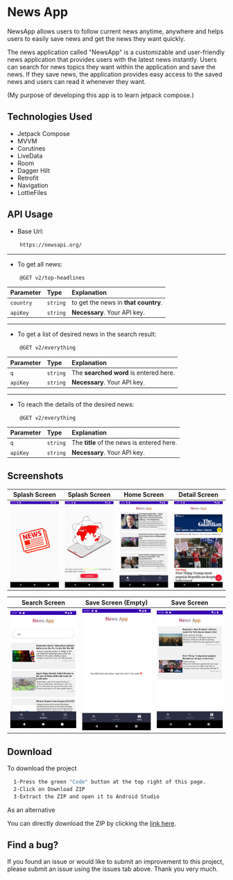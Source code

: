 
# News App

NewsApp allows users to follow current news anytime, anywhere and helps users to easily save news and get the news they want quickly.

The news application called "NewsApp" is a customizable and user-friendly news application that provides users with the latest news instantly. Users can search for news topics they want within the application and save the news. If they save news, the application provides easy access to the saved news and users can read it whenever they want.

(My purpose of developing this app is to learn jetpack compose.)



## Technologies Used
- Jetpack Compose
- MVVM
- Corutines
- LiveData
- Room
- Dagger Hilt
- Retrofit
- Navigation
- LottieFiles



## API Usage

- Base Url:
```http
    https://newsapi.org/

```
----
- To get all news:
```http
    @GET v2/top-headlines
```

| Parameter | Type     | Explanation                |
| :-------- | :------- | :------------------------- |
| `country ` | `string` | to get the news in **that country**. | 
| `apiKey` | `string` | **Necessary**. Your API key. |

----
- To get a list of desired news in the search result:
```http
    @GET v2/everything
```

| Parameter | Type     | Explanation                |
| :-------- | :------- | :------------------------- |
| `q ` | `string` | The **searched word** is entered here. | 
| `apiKey` | `string` | **Necessary**. Your API key. |

----
- To reach the details of the desired news:
```http
    @GET v2/everything
```

| Parameter | Type     | Explanation                |
| :-------- | :------- | :------------------------- |
| `q ` | `string` | The **title** of the news is entered here. | 
| `apiKey` | `string` | **Necessary**. Your API key. |

## Screenshots

Splash Screen | Splash Screen |Home Screen|Detail Screen|
 --- | --- |  --- | --- | 
![](https://github.com/BerkErdgn/NewsApp/blob/main/sc/NewsApp-1.png?raw=true)| ![](https://github.com/BerkErdgn/NewsApp/blob/main/sc/NewsApp-2.png?raw=true) |![](https://github.com/BerkErdgn/NewsApp/blob/main/sc/NewsApp-3.png?raw=true) |![](https://github.com/BerkErdgn/NewsApp/blob/main/sc/NewsApp-4.png?raw=true)

Search Screen | Save Screen (Empty) |Save Screen|
 --- | --- |  --- |
![](https://github.com/BerkErdgn/NewsApp/blob/main/sc/NewsApp-5.png?raw=true)| ![](https://github.com/BerkErdgn/NewsApp/blob/main/sc/NewsApp-6.png?raw=true) |![](https://github.com/BerkErdgn/NewsApp/blob/main/sc/NewsApp-7.png?raw=true) |


## Download  

To download the project

```bash 
  1-Press the green "Code" button at the top right of this page.
  2-Click on Download ZIP
  3-Extract the ZIP and open it to Android Studio
```
As an alternative

You can directly download the ZIP by clicking the [link here](https://github.com/BerkErdgn/NewsApp/archive/refs/heads/main.zip).
## Find a bug?

If you found an issue or would like to submit an improvement to this project, please submit an issue using the issues tab above.
Thank you very much.

